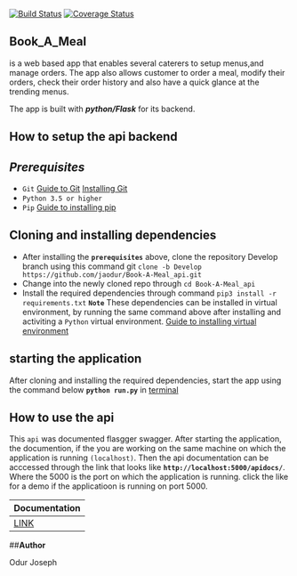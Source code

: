 [![Build Status](https://travis-ci.org/jaodur/Book-A-Meal_api.svg?branch=Develop)](https://travis-ci.org/jaodur/Book-A-Meal_api)
[![Coverage Status](https://coveralls.io/repos/github/jaodur/Book-A-Meal_api/badge.svg?branch=Develop)](https://coveralls.io/github/jaodur/Book-A-Meal_api?branch=Develop)

## __Book_A_Meal__ 
is a web based app that enables  several caterers to setup menus,and manage orders. The app also allows
customer to order a meal, modify their orders, check their order history and also have a quick glance at the trending
menus.

The app is built with ___python/Flask___ for its backend.

## __How to setup the api backend__

## ___Prerequisites___

* `Git` [Guide to Git](https://git-scm.com/doc) [Installing Git](https://gist.github.com/derhuerst/1b15ff4652a867391f03)
* `Python 3.5 or higher`
* `Pip` [Guide to installing pip](https://github.com/BurntSushi/nfldb/wiki/Python-&-pip-Windows-installation)


## __Cloning and installing dependencies__
* After installing the **`prerequisites`** above, clone the repository Develop branch
using this command git `clone -b Develop https://github.com/jaodur/Book-A-Meal_api.git`
* Change into the newly cloned repo through `cd Book-A-Meal_api`
* Install the required dependencies through command `pip3 install -r requirements.txt`
 **`Note`** These dependencies can be installed in virtual environment, by running the same
command above after installing and activiting a `Python` virtual environment.
[Guide to installing virtual environment](https://virtualenv.pypa.io/en/stable/installation/)


## __starting the application__
After cloning and installing the required dependencies, start the app using the command
below
**`python run.py`** in [terminal](https://www.taniarascia.com/how-to-use-the-command-line-for-apple-macos-and-linux/)



##  __How to use the api__
This `api` was documented flasgger swagger.
After starting the application, the documention, if the you are working on the same machine on which
the application is running `(localhost)`. Then the api documentation can be acccessed
through the link that looks like **`http://localhost:5000/apidocs/`**. Where the 5000 is the port on
which the application is running. click the like for a demo if the applicatioon is 
running on port 5000.

Documentation  |
---       | 
[LINK](http://localhost:5000/apidocs/) |



##__Author__

Odur Joseph
